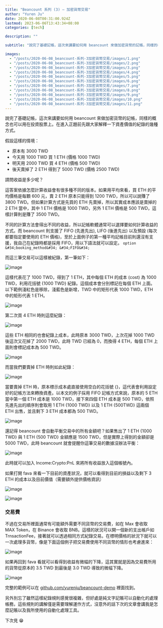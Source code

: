 ```yaml
---
title: "Beancount 系列 (3) — 加密貨幣交易"
author: "Yuren Ju"
date: 2020-06-08T00:31:00.924Z
lastmod: 2023-06-06T13:43:34+08:00
categories: [tech]

description: ""

subtitle: "說完了基礎記帳，這次來講要如何用 beancount 來做加密貨幣的記帳，同樣的概念也可以用在投資股票上。"

images:
  - "/posts/2020-06-08_beancount-系列-3加密貨幣交易/images/1.png"
  - "/posts/2020-06-08_beancount-系列-3加密貨幣交易/images/2.png"
  - "/posts/2020-06-08_beancount-系列-3加密貨幣交易/images/3.png"
  - "/posts/2020-06-08_beancount-系列-3加密貨幣交易/images/4.png"
  - "/posts/2020-06-08_beancount-系列-3加密貨幣交易/images/5.png"
  - "/posts/2020-06-08_beancount-系列-3加密貨幣交易/images/6.png"
  - "/posts/2020-06-08_beancount-系列-3加密貨幣交易/images/7.png"
  - "/posts/2020-06-08_beancount-系列-3加密貨幣交易/images/8.png"
  - "/posts/2020-06-08_beancount-系列-3加密貨幣交易/images/9.png"
  - "/posts/2020-06-08_beancount-系列-3加密貨幣交易/images/10.png"
  - "/posts/2020-06-08_beancount-系列-3加密貨幣交易/images/11.png"
---
```


說完了基礎記帳，這次來講要如何用 beancount 來做加密貨幣的記帳，同樣的概念也可以用在投資股票上。在進入正題前先跟大家解釋一下資產價值的紀錄的幾種方式。

假設這樣的情境：

- 原本有 3000 TWD
- 今天用 1000 TWD 買 1 ETH (價格 1000 TWD)
- 明天用 2000 TWD 買 4 ETH (價格 500 TWD)
- 後天賣掉了 2 ETH 得到了 5000 TWD (價格 2500 TWD)

請問收益是多少呢？

這答案依據怎麼計算收益會有很多種不同的版本。如果用平均來看，買 ETH 的平均價格是每顆 600 元，賣 2 ETH 原本只能得到 1200 TWD，所以可以說賺了 3800 TWD。但如果計算方式是先買的 ETH 先賣掉，所以其實成本應該是賣掉的 2 ETH 當中，其中 1 ETH 價格是 1000 TWD，另外 1 ETH 價格是 500 TWD，這樣計算則是賺了 3500 TWD。

不同的計算方法會得出不同的收益，所以記帳軟體通常可以選擇要如何計算收益的方式。而 beancount 則支援了 FIFO (先進先出), LIFO (後進先出) 以及預設 (每次都要指定要使用的 ETH 價格)，至於上面例子的第一種平均記帳目前則還沒有支援，我自己在紀錄時都是採用 FIFO，用以下語法就可以設定。
`option &#34;booking_method&#34; &#34;FIFO&#34;`

而這三筆交易可以這樣被紀錄，第一筆如下：

![image](/posts/2020-06-08_beancount-系列-3加密貨幣交易/images/1.png#layoutTextWidth)

這樣代表花了 1000 TWD，得到了 1 ETH，其中每個 ETH 的成本 (cost) 為 1000 TWD，利用花括號 {1000 TWD} 紀錄。這個成本會分別標記在每個 ETH 上面。以下範例淺紅色是移除，淺藍色是新增，TWD 中的矩形代表 1000 TWD，ETH 中的矩形代表 1 ETH。

![image](/posts/2020-06-08_beancount-系列-3加密貨幣交易/images/2.png#layoutTextWidth)

第二次買 4 ETH 時則這麼紀錄：

![image](/posts/2020-06-08_beancount-系列-3加密貨幣交易/images/3.png#layoutTextWidth)

這些 ETH 相同的也會紀錄上成本，此時原本 3000 TWD，上次花掉 1000 TWD 後這次又花掉了 2000 TWD，此時 TWD 已經為 0，而換得 4 ETH，每個 ETH 上面則會標記成本為 500 TWD。

![image](/posts/2020-06-08_beancount-系列-3加密貨幣交易/images/4.png#layoutTextWidth)

而當我們要賣掉 ETH 時則如此紀錄：

![image](/posts/2020-06-08_beancount-系列-3加密貨幣交易/images/5.png#layoutTextWidth)

當要賣掉 ETH 時，原本標示成本處直接使用空白的花括號 {}，這代表會利用設定好的記帳方法來轉換資產。以本文的例子採用 FIFO 記帳方式來說，原本的 5 ETH 當中第一個 ETH 成本是 1000 TWD，接下來四個 ETH 成本是 500 TWD，依照先進先出的順序則會取用 1 ETH {1000 TWD} 以及 1 ETH {500TWD} 這兩個 ETH 出售，並且剩下 3 ETH 成本都為 500 TWD。

![image](/posts/2020-06-08_beancount-系列-3加密貨幣交易/images/6.png#layoutTextWidth)

還記得 beancount 會自動平衡交易中的所有金額吧？如果售出了 1 ETH {1000 TWD} 與 1 ETH {500 TWD} 金額應是 1500 TWD，但是實際上得到的金額卻是 5000 TWD，此時 beancount 就會提醒你這筆交易的數據沒辦法平衡：

![image](/posts/2020-06-08_beancount-系列-3加密貨幣交易/images/7.png#layoutTextWidth)

此時就可以加入 Income:Crypto:PnL 來將所有收益放入這個帳號內。

如果打開 fava 來看一下目前的資產狀況，就可以看得到目前的損益以及剩下 3 ETH 的成本以及目前價值（需要額外提供價格資訊）

![image](/posts/2020-06-08_beancount-系列-3加密貨幣交易/images/8.png#layoutTextWidth)

![image](/posts/2020-06-08_beancount-系列-3加密貨幣交易/images/9.png#layoutTextWidth)

### 交易費

不過在交易所裡面通常有可能額外需要不同貨幣的交易費，如在 Max 會收取 MAX Token，在 Binance 會收取 BNB。這樣的狀況可以開一個新的支出帳戶如 TrnsactionFee，接著就可以透過相同方式紀錄交易。在標明價格的狀況下就可以一次處理多貨幣，像是下面這個例子把交易費使用不同貨幣的情形也考慮進來：

![image](/posts/2020-06-08_beancount-系列-3加密貨幣交易/images/10.png#layoutTextWidth)

如果再回到 fava 看就可以看得到收益有微幅的下降，這其實就是因為交易費所用的貨幣從原本的 3.5 TWD 到最後是 3.0 TWD 導致的微幅下降。

![image](/posts/2020-06-08_beancount-系列-3加密貨幣交易/images/11.png#layoutTextWidth)

完整的範例可以在 [github.com/yurenju/beancount-demo](https://github.com/yurenju/beancount-demo) 裡面找到。

另外別忘了雖然這樣紀錄規則感覺很複雜，但好處是純文字記賬可以自動化的處理帳務，這些規則的講解僅是需要理解運作方式，沒意外的話下次的文章會講我是怎麼記賬以及我所使用的自動化處理工具。

下次見 😁
